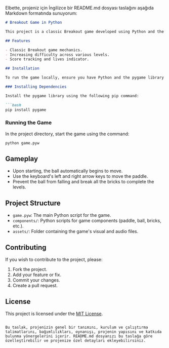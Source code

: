 Elbette, projeniz için İngilizce bir README.md dosyası taslağını aşağıda Markdown formatında sunuyorum:

```markdown
# Breakout Game in Python

This project is a classic Breakout game developed using Python and the pygame library. Players use a paddle to keep the ball in play and break bricks. The objective of the game is to break all the bricks to score the highest points.

## Features

- Classic Breakout game mechanics.
- Increasing difficulty across various levels.
- Score tracking and lives indicator.

## Installation

To run the game locally, ensure you have Python and the pygame library installed.

### Installing Dependencies

Install the pygame library using the following pip command:

```bash
pip install pygame
```

### Running the Game

In the project directory, start the game using the command:

```bash
python game.pyw
```

## Gameplay

- Upon starting, the ball automatically begins to move.
- Use the keyboard's left and right arrow keys to move the paddle.
- Prevent the ball from falling and break all the bricks to complete the levels.

## Project Structure

- `game.pyw`: The main Python script for the game.
- `components/`: Python scripts for game components (paddle, ball, bricks, etc.).
- `assets/`: Folder containing the game's visual and audio files.

## Contributing

If you wish to contribute to the project, please:

1. Fork the project.
2. Add your feature or fix.
3. Commit your changes.
4. Create a pull request.

## License

This project is licensed under the [MIT License](LICENSE).
```

Bu taslak, projenizin genel bir tanımını, kurulum ve çalıştırma talimatlarını, bağımlılıkları, oynanışı, projenin yapısını ve katkıda bulunma yönergelerini içerir. README.md dosyanızı bu taslağa göre özelleştirebilir ve projenize özel detayları ekleyebilirsiniz.